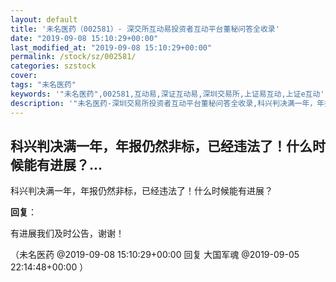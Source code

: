 ```yaml
---
layout: default
title: '未名医药（002581）- 深交所互动易投资者互动平台董秘问答全收录'
date: "2019-09-08 15:10:29+00:00"
last_modified_at: "2019-09-08 15:10:29+00:00"
permalink: /stock/sz/002581/
categories: szstock
cover: 
tags: "未名医药"
keywords: '"未名医药",002581,互动易,深证互动易,深圳交易所,上证易互动,上证e互动'
description: '"未名医药-深圳交易所投资者互动平台董秘问答全收录,科兴判决满一年，年报仍然非标，已经违法了！什么时候能有进展？"'
---
```


## 科兴判决满一年，年报仍然非标，已经违法了！什么时候能有进展？...

科兴判决满一年，年报仍然非标，已经违法了！什么时候能有进展？

**回复**：

有进展我们及时公告，谢谢！ 

（未名医药  @2019-09-08 15:10:29+00:00 回复 大国军魂  @2019-09-05 22:14:48+00:00 ）

